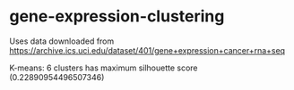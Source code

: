 # gene-expression-clustering

Uses data downloaded from https://archive.ics.uci.edu/dataset/401/gene+expression+cancer+rna+seq

K-means:
6 clusters has maximum silhouette score (0.22890954496507346)